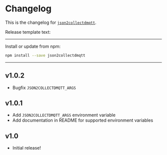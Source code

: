 # Changelog
This is the changelog for [`json2collectdmqtt`](https://npmjs.org/package/json2collectdmqtt).


Release template text:

-----

Install or update from npm:

```bash
npm install --save json2collectdmqtt
```

-----


## v1.0.2
 - Bugfix `JSON2COLLECTDMQTT_ARGS`


## v1.0.1
 - Add `JSON2COLLECTDMQTT_ARGS` environment variable
 - Add documentation in README for supported environment variables


## v1.0
 - Initial release!